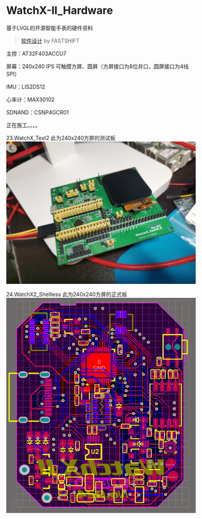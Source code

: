 # WatchX-II_Hardware

基于LVGL的开源智能手表的硬件资料
>[软件设计](https://github.com/FASTSHIFT/WatchX-II) by FASTSHIFT

主控：AT32F403ACCU7

屏幕：240x240 IPS 可触摸方屏、圆屏（方屏接口为8位并口，圆屏接口为4线SPI）

IMU：LIS2DS12

心率计：MAX30102

SDNAND：CSNP4GCR01

正在施工。。。。

23.WatchX_Test2  此为240x240方屏的测试板
![IMG_20200823_162109](https://github.com/Trigger-CN/WatchX-II_Hardware/blob/master/images/IMG_20200823_162109.jpg)

24.WatchX2_Shellless 此为240x240方屏的正式板
![20210418142456](https://github.com/Trigger-CN/WatchX-II_Hardware/blob/master/images/20210418142456.png)
